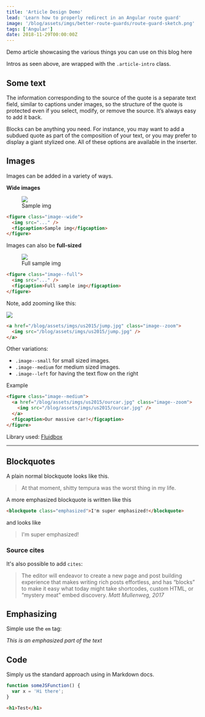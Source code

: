 ```yaml
---
title: 'Article Design Demo'
lead: 'Learn how to properly redirect in an Angular route guard'
image: '/blog/assets/imgs/better-route-guards/route-guard-sketch.png'
tags: ['Angular']
date: 2018-11-29T00:00:00Z
---
```


Demo article showcasing the various things you can use on this blog here

Intros as seen above, are wrapped with the `.article-intro` class.

## Some text

The information corresponding to the source of the quote is a separate text field, similar to captions under images, so the structure of the quote is protected even if you select, modify, or remove the source. It’s always easy to add it back.

Blocks can be anything you need. For instance, you may want to add a subdued quote as part of the composition of your text, or you may prefer to display a giant stylized one. All of these options are available in the inserter.


## Images

Images can be added in a variety of ways.

**Wide images**

<figure class="image--wide">
    <img src="https://d262ilb51hltx0.cloudfront.net/max/1067/1*0nMN9zMCyIDhnjbzRgeIlw.jpeg" >
    <figcaption>Sample img</figcaption>
</figure>

```html
<figure class="image--wide">
  <img src="..." />
  <figcaption>Sample img</figcaption>
</figure>
```

Images can also be **full-sized**

<figure class="image--full">
    <img src="https://d262ilb51hltx0.cloudfront.net/max/1067/1*0nMN9zMCyIDhnjbzRgeIlw.jpeg" >
    <figcaption>Full sample img</figcaption>
</figure>

```html
<figure class="image--full">
  <img src="..." />
  <figcaption>Full sample img</figcaption>
</figure>
```

Note, add zooming like this:

<a href="https://d262ilb51hltx0.cloudfront.net/max/1067/1*0nMN9zMCyIDhnjbzRgeIlw.jpeg" class="image--zoom">
    <img src="https://d262ilb51hltx0.cloudfront.net/max/1067/1*0nMN9zMCyIDhnjbzRgeIlw.jpeg">
</a>

```html
<a href="/blog/assets/imgs/us2015/jump.jpg" class="image--zoom">
  <img src="/blog/assets/imgs/us2015/jump.jpg" />
</a>
```

Other variations:

- `.image--small` for small sized images.
- `.image--medium` for medium sized images.
- `.image--left` for having the text flow on the right

Example

```html
<figure class="image--medium">
  <a href="/blog/assets/imgs/us2015/ourcar.jpg" class="image--zoom">
    <img src="/blog/assets/imgs/us2015/ourcar.jpg" />
  </a>
  <figcaption>Our massive car!</figcaption>
</figure>
```

Library used: [Fluidbox](http://www.jqueryscript.net/demo/Medium-Style-jQuery-Image-Enlargement-Plugin-Fluidbox/)

---

## Blockquotes

A plain normal blockquote looks like this.

<blockquote>
    At that moment, shitty tempura was the worst thing in my life.
</blockquote>

A more emphasized blockquote is written like this

```html
<blockquote class="emphasized">I'm super emphasized!</blockquote>
```

and looks like

<blockquote class="emphasized">I'm super emphasized!</blockquote>

### Source cites

It's also possible to add `cites`:

> The editor will endeavor to create a new page and post building experience that makes writing rich posts effortless, and has “blocks” to make it easy what today might take shortcodes, custom HTML, or “mystery meat” embed discovery. <cite>Matt Mullenweg, 2017</cite>

## Emphasizing

Simple use the `em` tag:

<em>This is an emphasized part of the text</em>


## Code

Simply us the standard approach using in Markdown docs.

```javascript
function someJSFunction() {
  var x = 'Hi there';
}
```

```html
<h1>Test</h1>
```

